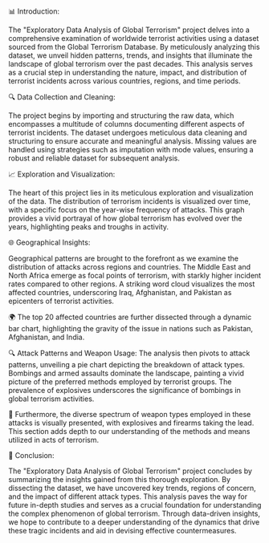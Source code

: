 📊 Introduction:

The "Exploratory Data Analysis of Global Terrorism" project delves into a comprehensive examination of worldwide terrorist activities using a dataset sourced from the Global Terrorism Database. By meticulously analyzing this dataset, we unveil hidden patterns, trends, and insights that illuminate the landscape of global terrorism over the past decades. This analysis serves as a crucial step in understanding the nature, impact, and distribution of terrorist incidents across various countries, regions, and time periods.

🔍 Data Collection and Cleaning:

The project begins by importing and structuring the raw data, which encompasses a multitude of columns documenting different aspects of terrorist incidents. The dataset undergoes meticulous data cleaning and structuring to ensure accurate and meaningful analysis. Missing values are handled using strategies such as imputation with mode values, ensuring a robust and reliable dataset for subsequent analysis.

📈 Exploration and Visualization:

The heart of this project lies in its meticulous exploration and visualization of the data. The distribution of terrorism incidents is visualized over time, with a specific focus on the year-wise frequency of attacks. This graph provides a vivid portrayal of how global terrorism has evolved over the years, highlighting peaks and troughs in activity.

🌐 Geographical Insights:

Geographical patterns are brought to the forefront as we examine the distribution of attacks across regions and countries. The Middle East and North Africa emerge as focal points of terrorism, with starkly higher incident rates compared to other regions. A striking word cloud visualizes the most affected countries, underscoring Iraq, Afghanistan, and Pakistan as epicenters of terrorist activities.

🌍 The top 20 affected countries are further dissected through a dynamic bar chart, highlighting the gravity of the issue in nations such as Pakistan, Afghanistan, and India.

🔍 Attack Patterns and Weapon Usage:
The analysis then pivots to attack patterns, unveiling a pie chart depicting the breakdown of attack types. Bombings and armed assaults dominate the landscape, painting a vivid picture of the preferred methods employed by terrorist groups. The prevalence of explosives underscores the significance of bombings in global terrorism activities.

🔫 Furthermore, the diverse spectrum of weapon types employed in these attacks is visually presented, with explosives and firearms taking the lead. This section adds depth to our understanding of the methods and means utilized in acts of terrorism.

🏁 Conclusion:

The "Exploratory Data Analysis of Global Terrorism" project concludes by summarizing the insights gained from this thorough exploration. By dissecting the dataset, we have uncovered key trends, regions of concern, and the impact of different attack types. This analysis paves the way for future in-depth studies and serves as a crucial foundation for understanding the complex phenomenon of global terrorism. Through data-driven insights, we hope to contribute to a deeper understanding of the dynamics that drive these tragic incidents and aid in devising effective countermeasures.
